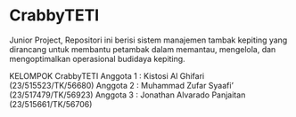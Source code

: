 # CrabbyTETI
Junior Project, Repositori ini berisi sistem manajemen tambak kepiting yang dirancang untuk membantu petambak dalam memantau, mengelola, dan mengoptimalkan operasional budidaya kepiting.

KELOMPOK CrabbyTETI
Anggota 1 : Kistosi Al Ghifari (23/515523/TK/56680) 
Anggota 2 : Muhammad Zufar Syaafi’ (23/517479/TK/56923) 
Anggota 3 : Jonathan Alvarado Panjaitan (23/515661/TK/56706)
